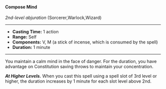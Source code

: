 #### Compose Mind
*2nd-level abjuration* (Sorcerer,Warlock,Wizard)
___
- **Casting Time:** 1 action
- **Range:** Self
- **Components:** V, M (a stick of incense, which is consumed by the spell)
- **Duration:** 1 minute
---
You maintain a calm mind in the face of danger. For the duration, you have advantage on Constitution saving throws to maintain your concentration.

***At Higher Levels.***  When you cast this spell using a spell slot of 3rd level or higher, the duration increases by 1 minute for each slot level above 2nd.
